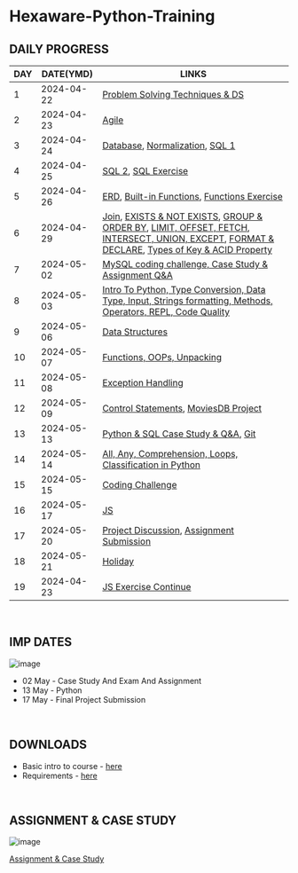 # Hexaware-Python-Training

## DAILY PROGRESS

| DAY       | DATE(YMD)      | LINKS                                                                                  |
|------------|------------|-----------------------------------------------------------------------------------------|
| 1 | 2024-04-22     | [Problem Solving Techniques & DS](https://github.com/nandini-gangrade/Hexaware-Training/tree/problem-solving-ds/1.%20Problem%20Solving%20Techniques%20%26%20DS)                                    |
| 2 | 2024-04-23    | [Agile](https://github.com/nandini-gangrade/Hexaware-Training/tree/agile/2.%20Agile)                                                       |
| 3 | 2024-04-24  | [Database](https://github.com/nandini-gangrade/Hexaware-Training/blob/sql-server/3.%20SQL%20Server/3.1.%20Databases.md), [Normalization](https://github.com/nandini-gangrade/Hexaware-Training/blob/sql-server/3.%20SQL%20Server/3.2%20Normalization.md), [SQL 1](https://github.com/nandini-gangrade/Hexaware-Training/blob/sql-server/3.%20SQL%20Server/3.3%20SQL.md)                                                                        |
| 4 | 2024-04-25   | [SQL 2](https://github.com/nandini-gangrade/Hexaware-Training/blob/sql-server/3.%20SQL%20Server/3.3%20SQL.md), [SQL Exercise](https://github.com/nandini-gangrade/Hexaware-Training/blob/sql-server/3.%20SQL%20Server/4.%20Basic%20SQL.md)                   |
| 5 | 2024-04-26     | [ERD](https://github.com/nandini-gangrade/Hexaware-Training/blob/sql-server/3.%20SQL%20Server/5.1%20ERD.md), [Built-in Functions](https://github.com/nandini-gangrade/Hexaware-Training/blob/sql-server/3.%20SQL%20Server/5.2%20SQL%20In-Built%20Functions.md), [Functions Exercise](https://github.com/nandini-gangrade/Hexaware-Training/blob/sql-server/3.%20SQL%20Server/5.3%20Functions%20Exercise.md)                                                                         |
| 6 | 2024-04-29     |  [Join](https://github.com/nandini-gangrade/Hexaware-Training/blob/sql-server/3.%20SQL%20Server/6.1%20Joins.md), [EXISTS & NOT EXISTS](https://github.com/nandini-gangrade/Hexaware-Training/blob/sql-server/3.%20SQL%20Server/6.2%20Sub-Queries.md), [GROUP & ORDER BY](https://github.com/nandini-gangrade/Hexaware-Training/blob/sql-server/3.%20SQL%20Server/6.3%20GROUP%20By%20%26%20ORDER%20BY.md), [LIMIT, OFFSET, FETCH](https://github.com/nandini-gangrade/Hexaware-Training/blob/sql-server/3.%20SQL%20Server/6.4%20LIMIT%2C%20OFFSET%2C%20FETCH.md), [INTERSECT, UNION, EXCEPT](https://github.com/nandini-gangrade/Hexaware-Training/blob/sql-server/3.%20SQL%20Server/6.5.%20INTERSECT%2C%20UNION%2C%20and%20EXCEPT.md), [FORMAT & DECLARE](https://github.com/nandini-gangrade/Hexaware-Training/blob/sql-server/3.%20SQL%20Server/6.6%20FORMAT%20%26%20DECLARE.md), [Types of Key & ACID Property](https://github.com/nandini-gangrade/Hexaware-Training/blob/sql-server/3.%20SQL%20Server/6.7%20Key%20%26%20ACID.md)                                                                        |
| 7         | 2024-05-02     | [MySQL coding challenge, Case Study & Assignment Q&A](https://github.com/nandini-gangrade/Career-Hub)   
| 8         | 2024-05-03     | [Intro To Python, Type Conversion, Data Type, Input, Strings formatting, Methods, Operators, REPL, Code Quality](https://github.com/nandini-gangrade/Hexaware-Training/tree/python/4.%20Python/DAY8)   
| 9         | 2024-05-06     | [Data Structures](https://github.com/nandini-gangrade/Hexaware-Training/tree/python/4.%20Python/DAY9)   
| 10         | 2024-05-07     | [Functions, OOPs, Unpacking](https://github.com/nandini-gangrade/Hexaware-Training/tree/python/4.%20Python/Day10)   
| 11        | 2024-05-08     | [Exception Handling](https://github.com/nandini-gangrade/Hexaware-Training/tree/python/4.%20Python/DAY11)  
| 12         | 2024-05-09     | [Control Statements](https://github.com/nandini-gangrade/Hexaware-Training/tree/python/4.%20Python/DAY12), [MoviesDB Project](https://github.com/nandini-gangrade/Hexaware-Movies)   
| 13 | 2024-05-13    | [Python & SQL Case Study & Q&A](https://github.com/nandini-gangrade/VIRTUAL_ART_GALLERY), [Git](https://github.com/nandini-gangrade/Hexaware-Training/tree/git)  
| 14 | 2024-05-14    | [All, Any, Comprehension, Loops, Classification in Python](https://github.com/nandini-gangrade/Hexaware-Training/tree/python/4.%20Python/DAY14)  
| 15 | 2024-05-15    | [Coding Challenge](https://github.com/nandini-gangrade/Order-Management-System)  
| 16 | 2024-05-17    | [JS](https://github.com/nandini-gangrade/Hexaware-Training/tree/javascript/DAY%2017)  
| 17 | 2024-05-20    | [Project Discussion](https://github.com/nandini-gangrade/VIRTUAL_ART_GALLERY), [Assignment Submission](https://github.com/nandini-gangrade/Courier_Management_System)
| 18 | 2024-05-21    | [Holiday]()  
| 19 | 2024-04-23    | [JS Exercise Continue](https://github.com/nandini-gangrade/Hexaware-Training/tree/agile/2.%20Agile)  


<br>

## IMP DATES

![image](https://github.com/nandini-gangrade/Hexaware-Python-Training/assets/87817417/674d4e4f-137b-4f45-94d9-e01da52dd473)
<br>

- 02 May - Case Study And Exam And Assignment
- 13 May - Python 
- 17 May - Final Project Submission
<br>

## DOWNLOADS

- Basic intro to course - <a href = "https://drive.google.com/file/d/1_hwO_MC9NBwwVIOMcoAV0LK1tWK_rPxk/view">here</a>
- Requirements - <a href = "https://docs.google.com/document/d/1Q0aHCNJsrTn5R_j-qLanfPfOGFYUA-SsQZPORD4k3nU/edit#heading=h.3i88je8w1r37">here</a>
<br>

## ASSIGNMENT & CASE STUDY
  
![image](https://github.com/nandini-gangrade/Hexaware-Python-Training/assets/87817417/f0229964-bafa-4686-922d-369e97e200fb)

<a href = "https://github.com/ragavkumarv/hexaware-material">Assignment & Case Study</a>
